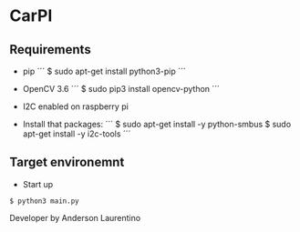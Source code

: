 # CarPI

## Requirements
* pip
´´´
$ sudo apt-get install python3-pip
´´´

* OpenCV 3.6
´´´
$ sudo pip3 install opencv-python
´´´

* I2C enabled on raspberry pi
* Install that packages:
´´´
$ sudo apt-get install -y python-smbus
$ sudo apt-get install -y i2c-tools
´´´

## Target environemnt

* Start up
```
$ python3 main.py
```

Developer by Anderson Laurentino